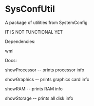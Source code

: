 # SysConfUtil
A package of utilities from SystemConfig


IT IS NOT FUNCTIONAL YET


Dependencies:

wmi


Docs:

showProcessor -- prints processor info

showGraphics -- prints graphics card info

showRAM -- prints RAM info

showStorage -- prints all disk info



